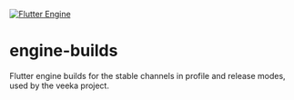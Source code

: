 [![Flutter Engine](https://github.com/olaparty/engine-builds/actions/workflows/ci.yml/badge.svg)](https://github.com/olaparty/engine-builds/actions/workflows/ci.yml)

# engine-builds
Flutter engine builds for the stable channels in profile and release modes, used by the veeka project.
